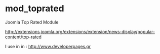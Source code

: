 # mod_toprated
Joomla Top Rated Module

http://extensions.joomla.org/extensions/extension/news-display/popular-content/top-rated

I use in in : http://www.developerpages.gr